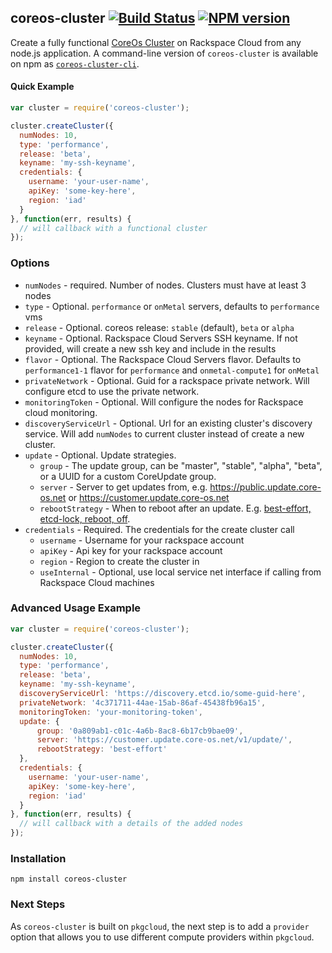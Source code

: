 ## coreos-cluster [![Build Status](https://secure.travis-ci.org/kenperkins/coreos-cluster.png?branch=master)](http://travis-ci.org/kenperkins/coreos-cluster) [![NPM version](https://badge.fury.io/js/coreos-cluster.png)](http://badge.fury.io/js/coreos-cluster)

Create a fully functional [CoreOs Cluster](https://coreos.com/using-coreos/) on Rackspace Cloud from any node.js application. A command-line version of `coreos-cluster` is available on npm as [`coreos-cluster-cli`](https://npmjs.org/package/coreos-cluster-cli).

#### Quick Example

```javascript
var cluster = require('coreos-cluster');

cluster.createCluster({
  numNodes: 10,
  type: 'performance',
  release: 'beta',
  keyname: 'my-ssh-keyname',
  credentials: {
    username: 'your-user-name',
    apiKey: 'some-key-here',
    region: 'iad'
  }
}, function(err, results) {
  // will callback with a functional cluster
});
```

### Options

- `numNodes` - required. Number of nodes. Clusters must have at least 3 nodes
- `type` - Optional. `performance` or `onMetal` servers, defaults to `performance` vms
- `release` - Optional. coreos release: `stable` (default), `beta` or `alpha`
- `keyname` - Optional. Rackspace Cloud Servers SSH keyname. If not provided, will create a new ssh key and include in the results
- `flavor` - Optional. The Rackspace Cloud Servers flavor. Defaults to `performance1-1` flavor for `performance` and `onmetal-compute1` for `onMetal`
- `privateNetwork` - Optional. Guid for a rackspace private network. Will configure etcd to use the private network.
- `monitoringToken` - Optional. Will configure the nodes for Rackspace cloud monitoring.
- `discoveryServiceUrl` - Optional. Url for an existing cluster's discovery service. Will add `numNodes` to current cluster instead of create a new cluster.
- `update` - Optional. Update strategies.
  - `group` - The update group, can be "master", "stable", "alpha", "beta", or a UUID for a custom CoreUpdate group.
  - `server` - Server to get updates from, e.g. https://public.update.core-os.net or https://customer.update.core-os.net
  - `rebootStrategy` - When to reboot after an update. E.g. [best-effort, etcd-lock, reboot, off](https://coreos.com/docs/cluster-management/setup/update-strategies/).
- `credentials` - Required. The credentials for the create cluster call
  - `username` - Username for your rackspace account
  - `apiKey` - Api key for your rackspace account
  - `region` - Region to create the cluster in
  - `useInternal` - Optional, use local service net interface if calling from Rackspace Cloud machines

### Advanced Usage Example
```javascript
var cluster = require('coreos-cluster');

cluster.createCluster({
  numNodes: 10,
  type: 'performance',
  release: 'beta',
  keyname: 'my-ssh-keyname',
  discoveryServiceUrl: 'https://discovery.etcd.io/some-guid-here',
  privateNetwork: '4c371711-44ae-15ab-86af-45438fb96a15',
  monitoringToken: 'your-monitoring-token',
  update: {
      group: '0a809ab1-c01c-4a6b-8ac8-6b17cb9bae09',
      server: 'https://customer.update.core-os.net/v1/update/',
      rebootStrategy: 'best-effort'
  },
  credentials: {
    username: 'your-user-name',
    apiKey: 'some-key-here',
    region: 'iad'
  }
}, function(err, results) {
  // will callback with a details of the added nodes
});
```

### Installation

```
npm install coreos-cluster
```

### Next Steps
As `coreos-cluster` is built on `pkgcloud`, the next step is to add a `provider` option that allows you to use different compute providers within `pkgcloud`.
